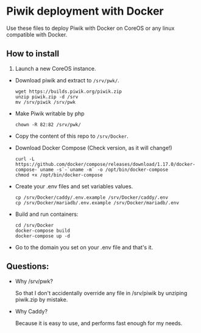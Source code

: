 # Piwik deployment with Docker

Use these files to deploy Piwik with Docker on CoreOS or any linux compatible
with Docker.

## How to install
  1. Launch a new CoreOS instance.
  - Download piwik and extract to `/srv/pwk/`.

    ```
    wget https://builds.piwik.org/piwik.zip
    unzip piwik.zip -d /srv
    mv /srv/piwik /srv/pwk
    ```

  - Make Piwik writable by php

    ```
    chown -R 82:82 /srv/pwk/
    ```

  - Copy the content of this repo to `/srv/Docker`.
  - Download Docker Compose (Check version, as it will change!)

    ```
    curl -L https://github.com/docker/compose/releases/download/1.17.0/docker-compose-`uname -s`-`uname -m` -o /opt/bin/docker-compose
    chmod +x /opt/bin/docker-compose
    ```

  - Create your .env files and set variables values.

    ```
    cp /srv/Docker/caddy/.env.example /srv/Docker/caddy/.env
    cp /srv/Docker/mariadb/.env.example /srv/Docker/mariadb/.env
    ```

  - Build and run containers:

    ```
    cd /srv/Docker
    docker-compose build
    docker-compose up -d
    ```

  - Go to the domain you set on your .env file and that's it.

## Questions:
- Why /srv/pwk?

  So that I don't accidentally override any file in /srv/piwik by unziping
  piwik.zip by mistake.

- Why Caddy?

  Because it is easy to use, and performs fast enough for my needs.
